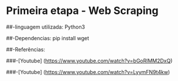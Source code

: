 # Primeira etapa - Web Scraping
##-linguagem utilizada: Python3 

##-Dependencias: pip install wget

##-Referências: 

  ###-[Youtube] (https://www.youtube.com/watch?v=bGoRlMM2DxQ)

  
  ###-[Youtube] (https://www.youtube.com/watch?v=LyymFN9t4kw)

#
